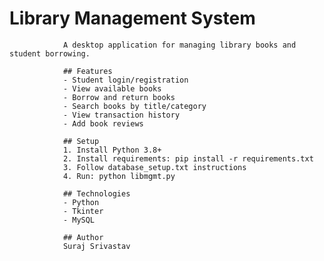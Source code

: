 # Library Management System
                
                A desktop application for managing library books and student borrowing.
                
                ## Features
                - Student login/registration
                - View available books
                - Borrow and return books
                - Search books by title/category
                - View transaction history
                - Add book reviews
                
                ## Setup
                1. Install Python 3.8+
                2. Install requirements: pip install -r requirements.txt
                3. Follow database_setup.txt instructions
                4. Run: python libmgmt.py
                
                ## Technologies
                - Python
                - Tkinter
                - MySQL
                
                ## Author
                Suraj Srivastav
      